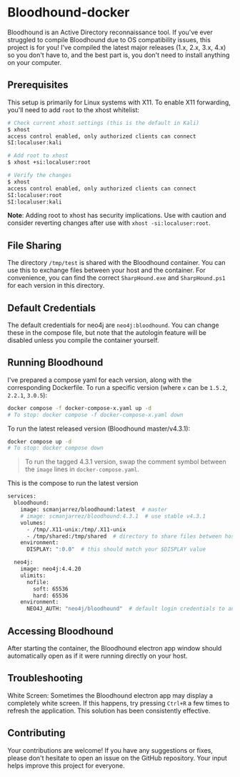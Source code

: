 # Bloodhound-docker
Bloodhound is an Active Directory reconnaissance tool. If you've ever struggled to compile
Bloodhound due to OS compatibility issues, this project is for you!
I've compiled the latest major releases (1.x, 2.x, 3.x, 4.x) so you don't have to,
and the best part is, you don't need to install anything on your computer.

## Prerequisites
This setup is primarily for Linux systems with X11. To enable X11 forwarding,
you'll need to add `root` to the xhost whitelist:

```bash
# Check current xhost settings (this is the default in Kali)
$ xhost
access control enabled, only authorized clients can connect
SI:localuser:kali

# Add root to xhost
$ xhost +si:localuser:root

# Verify the changes
$ xhost
access control enabled, only authorized clients can connect
SI:localuser:root
SI:localuser:kali
```

**Note**: Adding root to xhost has security implications. Use with caution and consider
reverting changes after use with `xhost -si:localuser:root`.

## File Sharing
The directory `/tmp/test` is shared with the Bloodhound container.
You can use this to exchange files between your host and the container.
For convenience, you can find the correct `SharpHound.exe` and `SharpHound.ps1`
for each version in this directory.

## Default Credentials
The default credentials for neo4j are `neo4j:bloodhound`. You can change these in the compose file,
but note that the autologin feature will be disabled unless you compile the container yourself.

## Running Bloodhound
I've prepared a compose yaml for each version, along with the corresponding Dockerfile.
To run a specific version (where `x` can be `1.5.2`, `2.2.1`, `3.0.5`):

```bash
docker compose -f docker-compose-x.yaml up -d
# To stop: docker compose -f docker-compose-x.yaml down
```

To run the latest released version (Bloodhound master/v4.3.1):

```bash
docker compose up -d
# To stop: docker compose down
```
> To run the tagged 4.3.1 version, swap the comment symbol between the `image` lines
> in `docker-compose.yaml`.

This is the compose to run the latest version

```bash
services:
  bloodhound:
    image: scmanjarrez/bloodhound:latest  # master
    # image: scmanjarrez/bloodhound:4.3.1  # use stable v4.3.1
    volumes:
      - /tmp/.X11-unix:/tmp/.X11-unix
      - /tmp/shared:/tmp/shared  # directory to share files between host and container
    environment:
      DISPLAY: ":0.0"  # this should match your $DISPLAY value

  neo4j:
    image: neo4j:4.4.20
    ulimits:
      nofile:
        soft: 65536
        hard: 65536
    environment:
      NEO4J_AUTH: "neo4j/bloodhound"  # default login credentials to automate login, check Dockerfile
```

## Accessing Bloodhound
After starting the container, the Bloodhound electron app window should automatically
open as if it were running directly on your host.

## Troubleshooting
White Screen: Sometimes the Bloodhound electron app may display a completely white screen.
If this happens, try pressing `Ctrl+R` a few times to refresh the application.
This solution has been consistently effective.

## Contributing
Your contributions are welcome! If you have any suggestions or fixes, please don't
hesitate to open an issue on the GitHub repository. Your input helps improve this
project for everyone.

